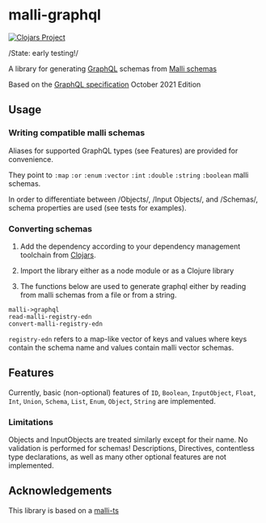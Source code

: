 # malli-graphql

[![Clojars Project](https://img.shields.io/clojars/v/org.clojars.flowyourmoney/malli-graphql.svg)](https://clojars.org/org.clojars.flowyourmoney/malli-graphql)

/State: early testing!/

A library for generating [GraphQL](https://graphql.org/) schemas from [Malli schemas](https://github.com/metosin/malli)

Based on the [GraphQL specification](https://spec.graphql.org/October2021/) October 2021 Edition

## Usage
### Writing compatible malli schemas
Aliases for supported GraphQL types (see Features) are provided for convenience.

They point to `:map` `:or` `:enum` `:vector` `:int` `:double` `:string` `:boolean` malli schemas.

In order to differentiate between /Objects/, /Input Objects/, and /Schemas/, schema properties are used (see tests for examples).

### Converting schemas
1. Add the dependency according to your dependency management toolchain from [Clojars](https://clojars.org/org.clojars.flowyourmoney/malli-graphql).

2. Import the library either as a node module or as a Clojure library

3. The functions below are used to generate graphql either by reading from malli schemas from a file or from a string.

```
malli->graphql
read-malli-registry-edn
convert-malli-registry-edn
```

`registry-edn` refers to a map-like vector of keys and values where keys contain the schema name and values contain malli vector schemas.

## Features
Currently, basic (non-optional) features of `ID`, `Boolean`, `InputObject`, `Float`, `Int`, `Union`, `Schema`, `List`, `Enum`, `Object`, `String` are implemented.

### Limitations
Objects and InputObjects are treated similarly except for their name.
No validation is performed for schemas!
Descriptions, Directives, contentless type declarations, as well as many other optional features are not implemented.

## Acknowledgements
This library is based on a [malli-ts](https://github.com/flowyourmoney/malli-ts)
